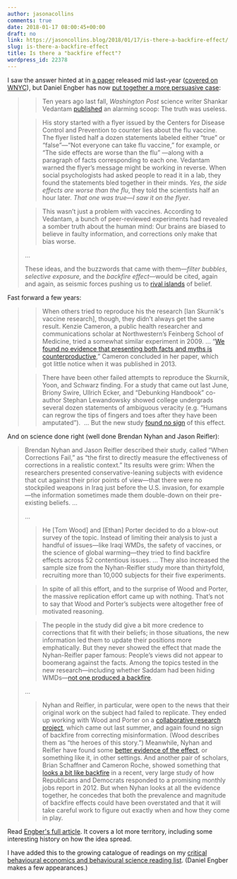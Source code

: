 ```yaml
---
author: jasonacollins
comments: true
date: 2018-01-17 08:00:45+00:00
draft: no
link: https://jasoncollins.blog/2018/01/17/is-there-a-backfire-effect/
slug: is-there-a-backfire-effect
title: Is there a "backfire effect"?
wordpress_id: 22378
---
```


I saw the answer hinted at in [a paper](https://papers.ssrn.com/sol3/papers.cfm?abstract_id=2995128) released mid last-year ([covered on WNYC](https://www.wnyc.org/story/walking-back-backfire-effect?tab=transcript)), but Daniel Engber has now [put together a more persuasive case](https://slate.com/health-and-science/2018/01/weve-been-told-were-living-in-a-post-truth-age-dont-believe-it.html):


<blockquote>

> 
> Ten years ago last fall, _Washington Post_ science writer Shankar Vedantam [published](http://www.washingtonpost.com/wp-dyn/content/article/2007/09/03/AR2007090300933.html) an alarming scoop: The truth was useless.
> 
> 

> 
> His story started with a flyer issued by the Centers for Disease Control and Prevention to counter lies about the flu vaccine. The flyer listed half a dozen statements labeled either “true” or “false”—“Not everyone can take flu vaccine,” for example, or “The side effects are worse than the flu” —along with a paragraph of facts corresponding to each one. Vedantam warned the flyer’s message might be working in reverse. When social psychologists had asked people to read it in a lab, they found the statements bled together in their minds. _Yes, the side effects are worse than the flu_, they told the scientists half an hour later. _That one was true—I saw it on the flyer_.
> 
> 

> 
> This wasn’t just a problem with vaccines. According to Vedantam, a bunch of peer-reviewed experiments had revealed a somber truth about the human mind: Our brains are biased to believe in faulty information, and corrections only make that bias worse.
> 
> 
...

These ideas, and the buzzwords that came with them—_filter bubbles_, _selective exposure,_ and the _backfire effect_—would be cited, again and again, as seismic forces pushing us to [rival islands](http://www.people-press.org/2014/06/12/section-1-growing-ideological-consistency/#interactive) of belief.</blockquote>


Fast forward a few years:


<blockquote>

> 
> When others tried to reproduce his the research [Ian Skurnik's vaccine research], though, they didn’t always get the same result. Kenzie Cameron, a public health researcher and communications scholar at Northwestern’s Feinberg School of Medicine, tried a somewhat similar experiment in 2009. ... “[We found no evidence that presenting both facts and myths is counterproductive](https://www.ncbi.nlm.nih.gov/pmc/articles/PMC3772650/),” Cameron concluded in her paper, which got little notice when it was published in 2013.
> 
> 

> 
> There have been other failed attempts to reproduce the Skurnik, Yoon, and Schwarz finding. For a study that came out last June, Briony Swire, Ullrich Ecker, and “Debunking Handbook” co-author Stephan Lewandowsky showed college undergrads several dozen statements of ambiguous veracity (e.g. “Humans can regrow the tips of fingers and toes after they have been amputated”).  ... But the new study [found no sign](https://www.researchgate.net/profile/Briony_Swire/publication/315735380_The_Role_of_Familiarity_in_Correcting_Inaccurate_Information/links/58e013c492851c369549044a/The-Role-of-Familiarity-in-Correcting-Inaccurate-Information.pdf) of this effect.
> 
> 
</blockquote>


And on science done right (well done Brendan Nyhan and Jason Reifler):


<blockquote>Brendan Nyhan and Jason Reifler described their study, called “When Corrections Fail,” as “the first to directly measure the effectiveness of corrections in a realistic context.” Its results were grim: When the researchers presented conservative-leaning subjects with evidence that cut against their prior points of view—that there were no stockpiled weapons in Iraq just before the U.S. invasion, for example—the information sometimes made them double-down on their pre-existing beliefs. ...

...

> 
> He [Tom Wood] and [Ethan] Porter decided to do a blow-out survey of the topic. Instead of limiting their analysis to just a handful of issues—like Iraqi WMDs, the safety of vaccines, or the science of global warming—they tried to find backfire effects across 52 contentious issues. ... They also increased the sample size from the Nyhan-Reifler study more than thirtyfold, recruiting more than 10,000 subjects for their five experiments.
> 
> 

> 
> In spite of all this effort, and to the surprise of Wood and Porter, the massive replication effort came up with nothing. That’s not to say that Wood and Porter’s subjects were altogether free of motivated reasoning.
> 
> 

> 
> The people in the study did give a bit more credence to corrections that fit with their beliefs; in those situations, the new information led them to update their positions more emphatically. But they never showed the effect that made the Nyhan-Reifler paper famous: People’s views did not appear to boomerang against the facts. Among the topics tested in the new research—including whether Saddam had been hiding WMDs—[not one produced a backfire](https://papers.ssrn.com/sol3/papers.cfm?abstract_id=2819073).
> 
> 
...

> 
> Nyhan and Reifler, in particular, were open to the news that their original work on the subject had failed to replicate. They ended up working with Wood and Porter on a [collaborative research project](https://papers.ssrn.com/sol3/papers.cfm?abstract_id=2995128), which came out last summer, and again found no sign of backfire from correcting misinformation. (Wood describes them as “the heroes of this story.”) Meanwhile, Nyhan and Reifler have found some [better evidence of the effect](http://www.sciencedirect.com/science/article/pii/S0264410X14015424), or something like it, in other settings. And another pair of scholars, Brian Schaffner and Cameron Roche, showed something that [looks a bit like backfire](https://academic.oup.com/poq/article/81/1/86/2660322) in a recent, very large study of how Republicans and Democrats responded to a promising monthly jobs report in 2012. But when Nyhan looks at all the evidence together, he concedes that both the prevalence and magnitude of backfire effects could have been overstated and that it will take careful work to figure out exactly when and how they come in play.
> 
> 

> 
> 
</blockquote>


Read [Engber's full article](https://slate.com/health-and-science/2018/01/weve-been-told-were-living-in-a-post-truth-age-dont-believe-it.html). It covers a lot more territory, including some interesting history on how the idea spread.

I have added this to the growing catalogue of readings on my [critical behavioural economics and behavioural science reading list](https://jasoncollins.blog/2017/06/29/a-critical-behavioural-economics-and-behavioural-science-reading-list/). (Daniel Engber makes a few appearances.)
